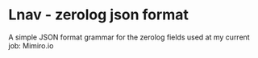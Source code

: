 # Lnav - zerolog json format

A simple JSON format grammar for the zerolog fields used at my current job: Mimiro.io
